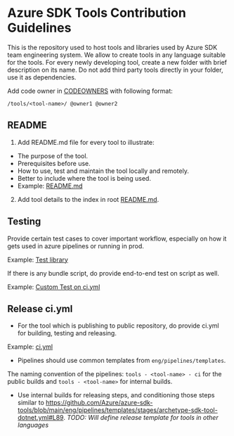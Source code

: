 # Azure SDK Tools Contribution Guidelines

This is the repository used to host tools and libraries used by Azure SDK team engineering system. 
We allow to create tools in any language suitable for the tools.
For every newly developing tool, create a new folder with brief description on its name. 
Do not add third party tools directly in your folder, use it as dependencies.

Add code owner in [CODEOWNERS](https://github.com/Azure/azure-sdk-tools/blob/main/.github/CODEOWNERS) with following format:
```
/tools/<tool-name>/ @owner1 @owner2
```

## README

1. Add README.md file for every tool to illustrate:
* The purpose of the tool.
* Prerequisites before use.
* How to use, test and maintain the tool locally and remotely. 
* Better to include where the tool is being used.
* Example: [README.md](https://github.com/Azure/azure-sdk-tools/blob/main/tools/http-fault-injector/README.md) 

2. Add tool details to the index in root [README.md](https://github.com/Azure/azure-sdk-tools/blob/main/README.md#index).


## Testing

Provide certain test cases to cover important workflow, especially on how it gets used in azure pipelines or running in prod.

Example: [Test library](https://github.com/Azure/azure-sdk-tools/tree/main/tools/pipeline-witness/Azure.Sdk.Tools.PipelineWitness.Tests) 

If there is any bundle script, do provide end-to-end test on script as well.

Example: [Custom Test on ci.yml](https://github.com/Azure/azure-sdk-tools/blob/main/tools/code-owners-parser/ci.yml#L35)

## Release ci.yml

- For the tool which is publishing to public repository, do provide ci.yml for building, testing and releasing. 

Example: [ci.yml](https://github.com/Azure/azure-sdk-tools/blob/main/tools/CreateRuleFabricBot/ci.yml)

- Pipelines should use common templates from `eng/pipelines/templates`.

The naming convention of the pipelines: `tools - <tool-name> - ci` for the public builds and `tools - <tool-name>` for internal builds.

- Use internal builds for releasing steps, and conditioning those steps similar to https://github.com/Azure/azure-sdk-tools/blob/main/eng/pipelines/templates/stages/archetype-sdk-tool-dotnet.yml#L89. *TODO: Will define release template for tools in other languages*
